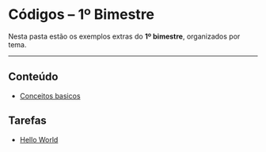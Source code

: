 # Códigos – 1º Bimestre

Nesta pasta estão os exemplos extras do **1º bimestre**, organizados por tema.  

---

## Conteúdo

- [Conceitos basicos](./conceitosBasicos/)

## Tarefas

- [Hello World](./Hello%20World/helloWorld.cpp)


